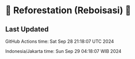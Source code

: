 
# 🌳 Reforestation (Reboisasi) 🌲

## Last Updated

GitHub Actions time: Sat Sep 28 21:18:07 UTC 2024

Indonesia/Jakarta time: Sun Sep 29 04:18:07 WIB 2024

